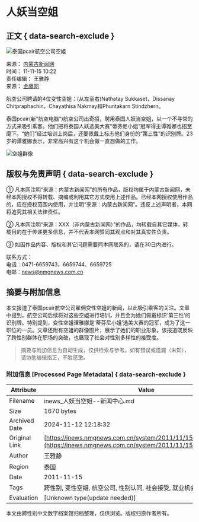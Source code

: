 # 人妖当空姐

## 正文 { data-search-exclude }


![泰国pcair航空公司空姐](http://pic1.nmgnews.com.cn/0/10/41/78/10417802_400301.jpg)

来源： [内蒙古新闻网](http://www.nmgnews.com.cn/)  
时间： 11-11-15 10:22  
责任编辑： 王雅静  
来源： [金鹰网](#)

航空公司聘请的4位变性空姐：(从左至右)Nathatay Sukkaset，Dissanay Chitpraphachin，Chayathisa Nakmay和Phuntakarn Stindzhern。

泰国pcair(新“航空电脑”)航空公司出奇招，聘用泰国人妖当空姐，以一个不寻常的方式来吸引乘客。他们把将泰国人妖选美大赛“蒂芬尼小姐”冠军得主谭雅娜也招至麾下。“她们”经过培训上岗后，还要佩戴上标志他们身份的“第三性”的识别牌。23岁的谭雅娜表示，非常高兴有这个机会做一直想做的工作。

![空姐群像](http://pic1.nmgnews.com.cn/0/10/40/51/10405155_597337.jpg)

## 版权与免责声明 { data-search-exclude }

① 凡本网注明“来源：内蒙古新闻网”的所有作品，版权均属于内蒙古新闻网，未经本网授权不得转载、摘编或利用其它方式使用上述作品。已经本网授权使用作品的，应在授权范围内使用，并注明“来源：内蒙古新闻网”。违反上述声明者，本网将追究其相关法律责任。

② 凡本网注明“来源：XXX（非内蒙古新闻网）”的作品，均转载自其它媒体，转载目的在于传递更多信息，并不代表本网赞同其观点和对其真实性负责。

③ 如因作品内容、版权和其它问题需要同本网联系的，请在30日内进行。

联系方式：  
电话：0471-6659743、6659744、6659725  
电邮：news@nmgnews.com.cn
<!-- tcd_original_link https://inews.nmgnews.com.cn/system/2011/11/15/010678597.shtml -->
## 摘要与附加信息

<!-- tcd_abstract -->
本文报道了泰国pcair航空公司雇佣变性空姐的新闻，以此吸引乘客的关注。文章中提到，航空公司后续将对这些空姐进行培训，并且会为她们佩戴标识‘第三性’的识别牌。特别提到，变性空姐谭雅娜是‘蒂芬尼小姐’选美大赛的冠军，成为了这一职位的一员。文章还附有空姐的群像图片，展示了她们的职业形象。该报道既反映了跨性别群体在职场的突破，也展现了社会对性别多样性的接受度。
<!-- tcd_abstract_end -->

> 摘要与附加信息为自动生成，仅供检索与参考。如有错误或遗漏（未知），请协助编辑指正，不胜感激。

### 附加信息 [Processed Page Metadata] { data-search-exclude }

| Attribute       | Value                                  |
|-----------------|----------------------------------------|
| Filename        | inews_人妖当空姐--新闻中心.md                             |
| Size            | 1670 bytes                           |
| Archived Date   | 2024-11-12 12:18:32                             |
| Original Link   | [https://inews.nmgnews.com.cn/system/2011/11/15/010678597.shtml](https://inews.nmgnews.com.cn/system/2011/11/15/010678597.shtml)                       |
| Author          | 王雅静                               |
| Region          | 泰国                               |
| Date            | 2011-11-15                                 |
| Tags            | 跨性别, 变性空姐, 航空公司, 性别认同, 社会接受, 就业机会                                 |
| Evaluation            | [Unknown type(update needed)]                                 |
<!-- tcd_table_end -->

本文由跨性别中文数字档案馆归档整理，仅供浏览。版权归原作者所有。
